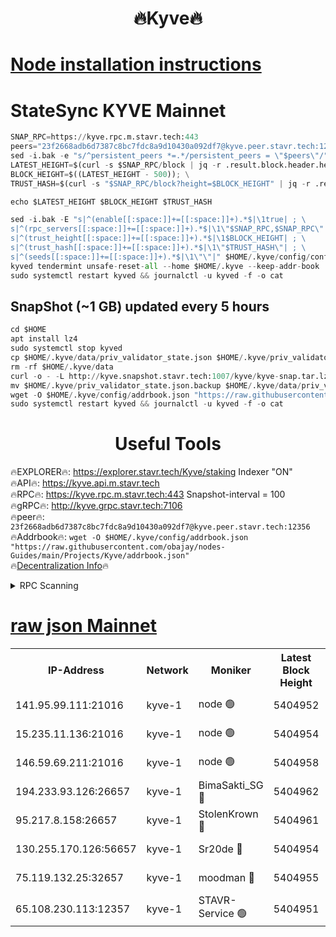 <h1 align="center"> 🔥Kyve🔥</h1>

[Node installation instructions](https://github.com/obajay/nodes-Guides/tree/main/Projects/Kyve)
=
# StateSync KYVE Mainnet
```python
SNAP_RPC=https://kyve.rpc.m.stavr.tech:443
peers="23f2668adb6d7387c8bc7fdc8a9d10430a092df7@kyve.peer.stavr.tech:12356"
sed -i.bak -e "s/^persistent_peers *=.*/persistent_peers = \"$peers\"/" $HOME/.kyve/config/config.toml
LATEST_HEIGHT=$(curl -s $SNAP_RPC/block | jq -r .result.block.header.height); \
BLOCK_HEIGHT=$((LATEST_HEIGHT - 500)); \
TRUST_HASH=$(curl -s "$SNAP_RPC/block?height=$BLOCK_HEIGHT" | jq -r .result.block_id.hash)

echo $LATEST_HEIGHT $BLOCK_HEIGHT $TRUST_HASH

sed -i.bak -E "s|^(enable[[:space:]]+=[[:space:]]+).*$|\1true| ; \
s|^(rpc_servers[[:space:]]+=[[:space:]]+).*$|\1\"$SNAP_RPC,$SNAP_RPC\"| ; \
s|^(trust_height[[:space:]]+=[[:space:]]+).*$|\1$BLOCK_HEIGHT| ; \
s|^(trust_hash[[:space:]]+=[[:space:]]+).*$|\1\"$TRUST_HASH\"| ; \
s|^(seeds[[:space:]]+=[[:space:]]+).*$|\1\"\"|" $HOME/.kyve/config/config.toml
kyved tendermint unsafe-reset-all --home $HOME/.kyve --keep-addr-book
sudo systemctl restart kyved && journalctl -u kyved -f -o cat
```

## SnapShot (~1 GB) updated every 5 hours
```python
cd $HOME
apt install lz4
sudo systemctl stop kyved
cp $HOME/.kyve/data/priv_validator_state.json $HOME/.kyve/priv_validator_state.json.backup
rm -rf $HOME/.kyve/data
curl -o - -L http://kyve.snapshot.stavr.tech:1007/kyve/kyve-snap.tar.lz4 | lz4 -c -d - | tar -x -C $HOME/.kyve --strip-components 2
mv $HOME/.kyve/priv_validator_state.json.backup $HOME/.kyve/data/priv_validator_state.json
wget -O $HOME/.kyve/config/addrbook.json "https://raw.githubusercontent.com/obajay/nodes-Guides/main/Projects/Kyve/addrbook.json"
sudo systemctl restart kyved && journalctl -u kyved -f -o cat
```

<h1 align="center"> Useful Tools</h1>

🔥EXPLORER🔥:     https://explorer.stavr.tech/Kyve/staking        Indexer "ON" \
🔥API🔥: 			 		https://kyve.api.m.stavr.tech \
🔥RPC🔥:          https://kyve.rpc.m.stavr.tech:443	              Snapshot-interval = 100 \
🔥gRPC🔥:         http://kyve.grpc.stavr.tech:7106 \
🔥peer🔥:					`23f2668adb6d7387c8bc7fdc8a9d10430a092df7@kyve.peer.stavr.tech:12356` \
🔥Addrbook🔥:    ```wget -O $HOME/.kyve/config/addrbook.json "https://raw.githubusercontent.com/obajay/nodes-Guides/main/Projects/Kyve/addrbook.json"``` \
🔥[Decentralization Info](https://github.com/obajay/StateSync-snapshots/tree/main/Projects/Kyve/Decentralization)🔥

<details>
<summary>RPC Scanning</summary>

<h2 align="center"> We scan nodes in real time every 4 hours. And we provide the final result of RPC endpoints.
We cannot influence the operation of these nodes in any way. </h2>


```python
If Voting Power is higher than 0 --> then the Node is a validator of the network and may be subject to attack and be a potential threat to the chain.
```
```python
We marked such validators with a red symbol
```

</details>

[raw json Mainnet](https://rpc-check.kyvem.stavr.tech/kyvem/rpc-kyvem-result.json)
=



<table><tr><th>IP-Address</th><th>Network</th><th>Moniker</th><th>Latest Block Height</th><th>Earliest Block Height</th><th>Catching Up</th><th>Tx Index</th><th>Voting Power</th><th>Scan Time</th></tr><tr><td>141.95.99.111:21016</td><td>kyve-1</td><td>node 🟢</td><td>5404952</td><td>1</td><td>False</td><td>off</td><td>0</td><td>2024-03-17T21:28:15.298777311UTC</td></tr><tr><td>15.235.11.136:21016</td><td>kyve-1</td><td>node 🟢</td><td>5404954</td><td>1</td><td>False</td><td>off</td><td>0</td><td>2024-03-17T21:28:28.134824406UTC</td></tr><tr><td>146.59.69.211:21016</td><td>kyve-1</td><td>node 🟢</td><td>5404958</td><td>1</td><td>False</td><td>off</td><td>0</td><td>2024-03-17T21:28:47.689179445UTC</td></tr><tr><td>194.233.93.126:26657</td><td>kyve-1</td><td>BimaSakti_SG 🔴</td><td>5404962</td><td>2646001</td><td>False</td><td>off</td><td>651</td><td>2024-03-17T21:29:15.479467849UTC</td></tr><tr><td>95.217.8.158:26657</td><td>kyve-1</td><td>StolenKrown 🔴</td><td>5404961</td><td>5193501</td><td>False</td><td>on</td><td>2499</td><td>2024-03-17T21:29:08.512367613UTC</td></tr><tr><td>130.255.170.126:56657</td><td>kyve-1</td><td>Sr20de 🔴</td><td>5404954</td><td>5217201</td><td>False</td><td>off</td><td>5988</td><td>2024-03-17T21:28:28.504091050UTC</td></tr><tr><td>75.119.132.25:32657</td><td>kyve-1</td><td>moodman 🔴</td><td>5404955</td><td>5304955</td><td>False</td><td>off</td><td>6865</td><td>2024-03-17T21:28:31.048331616UTC</td></tr><tr><td>65.108.230.113:12357</td><td>kyve-1</td><td>STAVR-Service 🟢</td><td>5404951</td><td>5403401</td><td>False</td><td>on</td><td>0</td><td>2024-03-17T21:28:08.977529448UTC</td></tr></table>
